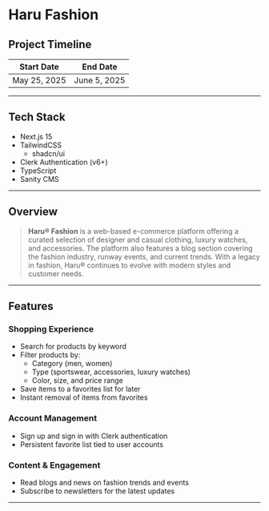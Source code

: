 # Haru Fashion

## Project Timeline

| Start Date   | End Date     |
| ------------ | ------------ |
| May 25, 2025 | June 5, 2025 |

---

## Tech Stack

- Next.js 15
- TailwindCSS
  - shadcn/ui
- Clerk Authentication (v6+)
- TypeScript
- Sanity CMS

---

## Overview

> **Haru® Fashion** is a web-based e-commerce platform offering a curated selection of designer and casual clothing, luxury watches, and accessories. The platform also features a blog section covering the fashion industry, runway events, and current trends. With a legacy in fashion, Haru® continues to evolve with modern styles and customer needs.

---

## Features

### Shopping Experience

- Search for products by keyword
- Filter products by:
  - Category (men, women)
  - Type (sportswear, accessories, luxury watches)
  - Color, size, and price range
- Save items to a favorites list for later
- Instant removal of items from favorites

### Account Management

- Sign up and sign in with Clerk authentication
- Persistent favorite list tied to user accounts

### Content & Engagement

- Read blogs and news on fashion trends and events
- Subscribe to newsletters for the latest updates

---
